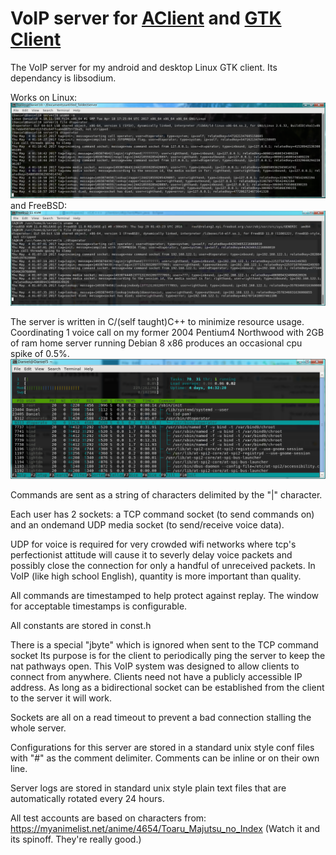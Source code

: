 # VoIP server for [AClient](https://github.com/AAccount/dt_call_aclient) and [GTK Client](https://github.com/AAccount/dt_call_gtkclient)

The VoIP server for my android and desktop Linux GTK client. Its dependancy is libsodium.

Works on Linux:
![Linux Screenshot](https://github.com/AAccount/dt_call_server/blob/master/screenshots/Screenshot%20Fedora24.png "Call server running on Fedora 24 x64")
and FreeBSD:
![FreeBSD Screenshot](https://github.com/AAccount/dt_call_server/blob/master/screenshots/Screenshot%20FreeBSD11.png "Call server running on FreeBSD 11 amd64")

The server is written in C/(self taught)C++ to minimize resource usage. Coordinating 1 voice call on my former 2004 Pentium4 Northwood with 2GB of ram home server running Debian 8 x86 produces an occasional cpu spike of 0.5%.
![CPU Usage 2004era P4](https://github.com/AAccount/dt_call_server/blob/master/screenshots/Screenshot%20Live%20Call%20CPU.png)

Commands are sent as a string of characters delimited by the "|" character.

Each user has 2 sockets: a TCP command socket (to send commands on) and an ondemand UDP media socket (to send/receive voice data). 

UDP for voice is required for very crowded wifi networks where tcp's perfectionist attitude will cause it to severly delay voice packets and possibly close the connection for only a handful of unreceived packets. In VoIP (like high school English), quantity is more important than quality.

All commands are timestamped to help protect against replay. The window for acceptable timestamps is configurable.

All constants are stored in const.h

There is a special "jbyte" which is ignored when sent to the TCP command socket 
Its purpose is for the client to periodically ping the server to keep the nat pathways open. 
This VoIP system was designed to allow clients to connect from anywhere. 
Clients need not have a publicly accessible IP address.
As long as a bidirectional socket can be established from the client to the server it will work.

Sockets are all on a read timeout to prevent a bad connection stalling the whole server.

Configurations for this server are stored in a standard unix style conf files with "#" as the comment delimiter.
Comments can be inline or on their own line.

Server logs are stored in standard unix style plain text files that are automatically rotated every 24 hours.

All test accounts are based on characters from: https://myanimelist.net/anime/4654/Toaru_Majutsu_no_Index
(Watch it and its spinoff. They're really good.)
